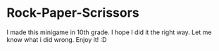 # Rock-Paper-Scrissors
I made this minigame in 10th grade. I hope I did it the right way.
Let me know what i did wrong.
Enjoy it! :D
